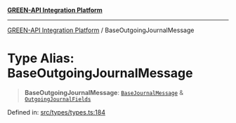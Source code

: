 [**GREEN-API Integration Platform**](../README.md)

***

[GREEN-API Integration Platform](../globals.md) / BaseOutgoingJournalMessage

# Type Alias: BaseOutgoingJournalMessage

> **BaseOutgoingJournalMessage**: [`BaseJournalMessage`](../interfaces/BaseJournalMessage.md) & [`OutgoingJournalFields`](../interfaces/OutgoingJournalFields.md)

Defined in: [src/types/types.ts:184](https://github.com/green-api/greenapi-integration/blob/63683bb8d19b76d9e4ce6bd0a8121d8d2cf428af/src/types/types.ts#L184)
